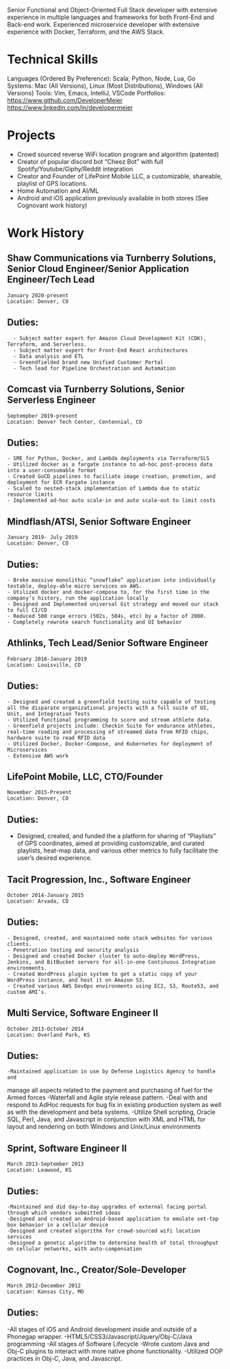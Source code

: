 Senior Functional and Object-Oriented Full Stack developer with extensive experience in multiple languages and frameworks for both Front-End and Back-end work. Experienced microservice developer with extensive experience with Docker, Terraform, and the AWS Stack.

# Technical Skills
Languages (Ordered By Preference): Scala, Python, Node, Lua, Go 
Systems: Mac (All Versions), Linux (Most Distributions), Windows (All Versions)
Tools: Vim, Emacs, IntelliJ, VSCode
Portfolios: 
https://www.github.com/DeveloperMeier
https://www.linkedin.com/in/developermeier 

# Projects
- Crowd sourced reverse WiFi location program and algorithm (patented)
- Creator of popular discord bot “Cheez Bot” with full Spotify/Youtube/Giphy/Reddit integration
- Creator and Founder of LifePoint Mobile LLC, a customizable, shareable, playlist of GPS locations.
- Home Automation and AI/ML
- Android and iOS application previously available in both stores (See Cognovant work history)

# Work History
## Shaw Communications via Turnberry Solutions, Senior Cloud Engineer/Senior Application Engineer/Tech Lead
	January 2020-present
	Location: Denver, CO
## Duties:
 	  - Subject matter expert for Amazon Cloud Development Kit (CDK), Terraform, and Serverless.
	  - Subject matter expert for Front-End React architectures
      - Data analysis and ETL
      - Greendfielded brand new Unified Customer Portal
      - Tech lead for Pipeline Orchestration and Automation

## Comcast via Turnberry Solutions, Senior Serverless Engineer
	Septempber 2019-present
	Location: Denver Tech Center, Centennial, CO
## Duties:
	- SME for Python, Docker, and Lambda deployments via Terraform/SLS
	- Utilized docker as a fargate instance to ad-hoc post-process data into a user-consumable format
	- Created GoCD pipelines to faciliate image creation, promotion, and deployment for ECR Fargate instance
    - Scaled to nested-stack implementation of Lambda due to static resource limits 
    - Implemented ad-hoc auto scale-in and auto scale-out to limit costs

## Mindflash/ATSI, Senior Software Engineer
	January 2019- July 2019
	Location: Denver, CO
## Duties:
	- Broke massive monolithic “snowflake” application into individually testable, deploy-able micro services on AWS.
	- Utilized docker and docker-compose to, for the first time in the company’s history, run the application locally
	- Designed and Implemented universal Git strategy and moved our stack to full CI/CD
	- Reduced 500 range errors (502s, 504s, etc) by a factor of 2000.
	- Completely rewrote search functionality and UI behavior

## Athlinks, Tech Lead/Senior Software Engineer
	February 2016-January 2019
	Location: Louisville, CO
## Duties:
	- Designed and created a greenfield testing suite capable of testing all the disparate organizational projects with a full suite of UI, Unit, and Integration Tests
	- Utilized functional programming to score and stream athlete data.
	- Greenfield projects include: Checkin Suite for endurance athletes, real-time reading and processing of streamed data from RFID chips, hardware suite to read RFID data
	- Utilized Docker, Docker-Compose, and Kubernetes for deployment of Microservices
	- Extensive AWS work

## LifePoint Mobile, LLC, CTO/Founder
	November 2015-Present
	Location: Denver, CO
## Duties:
- Designed, created, and funded the a platform for sharing of “Playlists” of GPS coordinates, aimed at providing customizable, and curated playlists, heat-map data, and various other metrics to fully facilitate the user’s desired experience.

## Tacit Progression, Inc., Software Engineer
	October 2014-January 2015
	Location: Arvada, CO
## Duties:
	- Designed, created, and maintained node stack websites for various clients.
	- Penetration testing and security analysis
	- Designed and created Docker cluster to auto-deploy WordPress, Jenkins, and BitBucket servers for all-in-one Continuous Integration environments.
	- Created WordPress plugin system to get a static copy of your WordPress instance, and host it on Amazon S3.
	- Created various AWS DevOps environments using EC2, S3, Route53, and custom AMI’s.

## Multi Service, Software Engineer II
	October 2013-October 2014
	Location: Overland Park, KS
## Duties:
	-Maintained application in use by Defense Logistics Agency to handle and
manage all aspects related to the payment and purchasing of fuel for the Armed
forces
	-Waterfall and Agile style release pattern.
	-Deal with and respond to AdHoc requests for bug fix in existing production
system as well as with the development and beta systems.
	-Utilize Shell scripting, Oracle SQL, Perl, Java, and Javascript in conjunction with XML and HTML for layout and rendering on both Windows and Unix/Linux
environments

## Sprint, Software Engineer II
	March 2013-September 2013
	Location: Leawood, KS	
## Duties:
	-Maintained and did day-to-day upgrades of external facing portal through which vendors submitted ideas
	-Designed and created an Android-based application to emulate set-top box behavior in a cellular device
	-Designed and created algorithm for crowd-sourced wifi location services
	-Designed a genetic algorithm to determine health of total throughput on cellular networks, with auto-compensation

## Cognovant, Inc., Creator/Sole-Developer 
    March 2012-December 2012
    Location: Kansas City, MO
## Duties: 
-All stages of iOS and Android development inside and outside of a Phonegap wrapper.
	-HTML5/CSS3/Javascript/Jquery/Obj-C/Java programming
-All stages of Software Lifecycle 
-Wrote custom Java and Obj-C plugins to interact with more native phone functionality.
-Utilized OOP practices in Obj-C, Java, and Javascript.
















 
